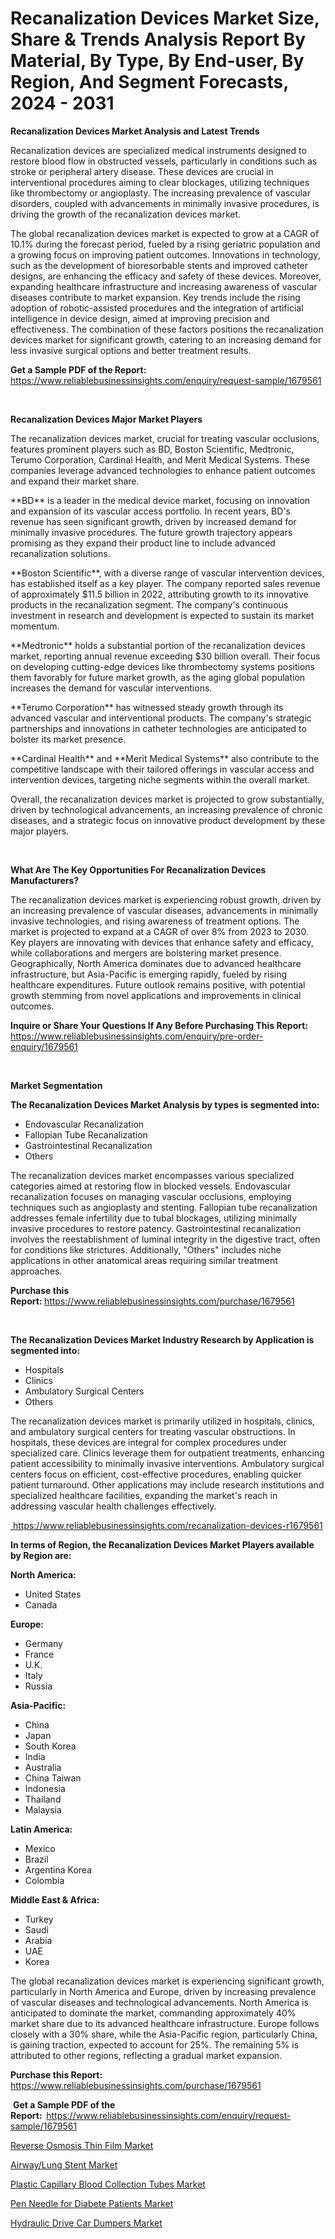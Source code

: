 <p><h1>Recanalization Devices Market Size, Share & Trends Analysis Report By Material, By Type, By End-user, By Region, And Segment Forecasts, 2024 - 2031</h1></p><p><strong>Recanalization Devices Market Analysis and Latest Trends</strong></p>
<p><p>Recanalization devices are specialized medical instruments designed to restore blood flow in obstructed vessels, particularly in conditions such as stroke or peripheral artery disease. These devices are crucial in interventional procedures aiming to clear blockages, utilizing techniques like thrombectomy or angioplasty. The increasing prevalence of vascular disorders, coupled with advancements in minimally invasive procedures, is driving the growth of the recanalization devices market.</p><p>The global recanalization devices market is expected to grow at a CAGR of 10.1% during the forecast period, fueled by a rising geriatric population and a growing focus on improving patient outcomes. Innovations in technology, such as the development of bioresorbable stents and improved catheter designs, are enhancing the efficacy and safety of these devices. Moreover, expanding healthcare infrastructure and increasing awareness of vascular diseases contribute to market expansion. Key trends include the rising adoption of robotic-assisted procedures and the integration of artificial intelligence in device design, aimed at improving precision and effectiveness. The combination of these factors positions the recanalization devices market for significant growth, catering to an increasing demand for less invasive surgical options and better treatment results.</p></p>
<p><strong>Get a Sample PDF of the Report:&nbsp;</strong> <a href="https://www.reliablebusinessinsights.com/enquiry/request-sample/1679561?utm_campaign=1109&utm_medium=2&utm_source=Github&utm_content=ia&utm_term=14102024&utm_id=recanalization-devices">https://www.reliablebusinessinsights.com/enquiry/request-sample/1679561</a></p>
<p>&nbsp;</p>
<p><strong>Recanalization Devices Major Market Players</strong></p>
<p><p>The recanalization devices market, crucial for treating vascular occlusions, features prominent players such as BD, Boston Scientific, Medtronic, Terumo Corporation, Cardinal Health, and Merit Medical Systems. These companies leverage advanced technologies to enhance patient outcomes and expand their market share.</p><p>**BD** is a leader in the medical device market, focusing on innovation and expansion of its vascular access portfolio. In recent years, BD's revenue has seen significant growth, driven by increased demand for minimally invasive procedures. The future growth trajectory appears promising as they expand their product line to include advanced recanalization solutions.</p><p>**Boston Scientific**, with a diverse range of vascular intervention devices, has established itself as a key player. The company reported sales revenue of approximately $11.5 billion in 2022, attributing growth to its innovative products in the recanalization segment. The company's continuous investment in research and development is expected to sustain its market momentum.</p><p>**Medtronic** holds a substantial portion of the recanalization devices market, reporting annual revenue exceeding $30 billion overall. Their focus on developing cutting-edge devices like thrombectomy systems positions them favorably for future market growth, as the aging global population increases the demand for vascular interventions.</p><p>**Terumo Corporation** has witnessed steady growth through its advanced vascular and interventional products. The company's strategic partnerships and innovations in catheter technologies are anticipated to bolster its market presence.</p><p>**Cardinal Health** and **Merit Medical Systems** also contribute to the competitive landscape with their tailored offerings in vascular access and intervention devices, targeting niche segments within the overall market.</p><p>Overall, the recanalization devices market is projected to grow substantially, driven by technological advancements, an increasing prevalence of chronic diseases, and a strategic focus on innovative product development by these major players.</p></p>
<p>&nbsp;</p>
<p><strong>What Are The Key Opportunities For Recanalization Devices Manufacturers?</strong></p>
<p><p>The recanalization devices market is experiencing robust growth, driven by an increasing prevalence of vascular diseases, advancements in minimally invasive technologies, and rising awareness of treatment options. The market is projected to expand at a CAGR of over 8% from 2023 to 2030. Key players are innovating with devices that enhance safety and efficacy, while collaborations and mergers are bolstering market presence. Geographically, North America dominates due to advanced healthcare infrastructure, but Asia-Pacific is emerging rapidly, fueled by rising healthcare expenditures. Future outlook remains positive, with potential growth stemming from novel applications and improvements in clinical outcomes.</p></p>
<p><strong>Inquire or Share Your Questions If Any Before Purchasing This Report:</strong> <a href="https://www.reliablebusinessinsights.com/enquiry/pre-order-enquiry/1679561?utm_campaign=1109&utm_medium=2&utm_source=Github&utm_content=ia&utm_term=14102024&utm_id=recanalization-devices">https://www.reliablebusinessinsights.com/enquiry/pre-order-enquiry/1679561</a></p>
<p>&nbsp;</p>
<p><strong>Market Segmentation</strong></p>
<p><strong>The Recanalization Devices Market Analysis by types is segmented into:</strong></p>
<p><ul><li>Endovascular Recanalization</li><li>Fallopian Tube Recanalization</li><li>Gastrointestinal Recanalization</li><li>Others</li></ul></p>
<p><p>The recanalization devices market encompasses various specialized categories aimed at restoring flow in blocked vessels. Endovascular recanalization focuses on managing vascular occlusions, employing techniques such as angioplasty and stenting. Fallopian tube recanalization addresses female infertility due to tubal blockages, utilizing minimally invasive procedures to restore patency. Gastrointestinal recanalization involves the reestablishment of luminal integrity in the digestive tract, often for conditions like strictures. Additionally, "Others" includes niche applications in other anatomical areas requiring similar treatment approaches.</p></p>
<p><strong>Purchase this Report:&nbsp;</strong><a href="https://www.reliablebusinessinsights.com/purchase/1679561?utm_campaign=1109&utm_medium=2&utm_source=Github&utm_content=ia&utm_term=14102024&utm_id=recanalization-devices">https://www.reliablebusinessinsights.com/purchase/1679561</a></p>
<p>&nbsp;</p>
<p><strong>The Recanalization Devices Market Industry Research by Application is segmented into:</strong></p>
<p><ul><li>Hospitals</li><li>Clinics</li><li>Ambulatory Surgical Centers</li><li>Others</li></ul></p>
<p><p>The recanalization devices market is primarily utilized in hospitals, clinics, and ambulatory surgical centers for treating vascular obstructions. In hospitals, these devices are integral for complex procedures under specialized care. Clinics leverage them for outpatient treatments, enhancing patient accessibility to minimally invasive interventions. Ambulatory surgical centers focus on efficient, cost-effective procedures, enabling quicker patient turnaround. Other applications may include research institutions and specialized healthcare facilities, expanding the market's reach in addressing vascular health challenges effectively.</p></p>
<p><a href="https://www.reliablebusinessinsights.com/recanalization-devices-r1679561?utm_campaign=1109&utm_medium=2&utm_source=Github&utm_content=ia&utm_term=14102024&utm_id=recanalization-devices">&nbsp;https://www.reliablebusinessinsights.com/recanalization-devices-r1679561</a></p>
<p><strong>In terms of Region, the Recanalization Devices Market Players available by Region are:</strong></p>
<p>
    <p> <strong> North America: </strong>
        <ul>
            <li>United States</li>
            <li>Canada</li>
        </ul>
        </p> 
    <p> <strong> Europe: </strong>
        <ul>
            <li>Germany</li>
            <li>France</li>
            <li>U.K.</li>
            <li>Italy</li>
            <li>Russia</li>
        </ul>
        </p> 
    <p> <strong> Asia-Pacific: </strong>
        <ul>
            <li>China</li>
            <li>Japan</li>
            <li>South Korea</li>
            <li>India</li>
            <li>Australia</li>
            <li>China Taiwan</li>
            <li>Indonesia</li>
            <li>Thailand</li>
            <li>Malaysia</li>
        </ul>
        </p> 
    <p> <strong> Latin America: </strong>
        <ul>
            <li>Mexico</li>
            <li>Brazil</li>
            <li>Argentina Korea</li>
            <li>Colombia</li>
        </ul>
        </p> 
    <p> <strong> Middle East & Africa: </strong>
        <ul>
            <li>Turkey</li>
            <li>Saudi</li>
            <li>Arabia</li>
            <li>UAE</li>
            <li>Korea</li>
        </ul>
    </p>
    </p>
<p><p>The global recanalization devices market is experiencing significant growth, particularly in North America and Europe, driven by increasing prevalence of vascular diseases and technological advancements. North America is anticipated to dominate the market, commanding approximately 40% market share due to its advanced healthcare infrastructure. Europe follows closely with a 30% share, while the Asia-Pacific region, particularly China, is gaining traction, expected to account for 25%. The remaining 5% is attributed to other regions, reflecting a gradual market expansion.</p></p>
<p><strong>Purchase this Report: </strong><a href="https://www.reliablebusinessinsights.com/purchase/1679561?utm_campaign=1109&utm_medium=2&utm_source=Github&utm_content=ia&utm_term=14102024&utm_id=recanalization-devices">https://www.reliablebusinessinsights.com/purchase/1679561</a></p>
<p>&nbsp;<strong>Get a Sample PDF of the Report:&nbsp;&nbsp;</strong><a href="https://www.reliablebusinessinsights.com/enquiry/request-sample/1679561?utm_campaign=1109&utm_medium=2&utm_source=Github&utm_content=ia&utm_term=14102024&utm_id=recanalization-devices">https://www.reliablebusinessinsights.com/enquiry/request-sample/1679561</a></p>
<p><strong></strong></p>
<p><p><a href="https://www.linkedin.com/pulse/evolution-reverse-osmosis-thin-film-market-key-shifts-from-2024-90zwe?utm_campaign=1109&utm_medium=2&utm_source=Github&utm_content=ia&utm_term=14102024&utm_id=recanalization-devices">Reverse Osmosis Thin Film Market</a></p><p><a href="https://www.linkedin.com/pulse/airwaylung-stent-market-refracting-trends-consumer-behaviors-44r7e?utm_campaign=1109&utm_medium=2&utm_source=Github&utm_content=ia&utm_term=14102024&utm_id=recanalization-devices">Airway/Lung Stent Market</a></p><p><a href="https://github.com/DRIVERKAPAUL/Market-Research-Report-List-1/blob/main/plastic-capillary-blood-collection-tubes-market.md?utm_campaign=1109&utm_medium=2&utm_source=Github&utm_content=ia&utm_term=14102024&utm_id=recanalization-devices">Plastic Capillary Blood Collection Tubes Market</a></p><p><a href="https://github.com/JudyWalsh475/Market-Research-Report-List-1/blob/main/pen-needle-for-diabete-patients-market.md?utm_campaign=1109&utm_medium=2&utm_source=Github&utm_content=ia&utm_term=14102024&utm_id=recanalization-devices">Pen Needle for Diabete Patients Market</a></p><p><a href="https://www.linkedin.com/pulse/global-hydraulic-drive-car-dumpers-market-size-trends-analysis-5izye?utm_campaign=1109&utm_medium=2&utm_source=Github&utm_content=ia&utm_term=14102024&utm_id=recanalization-devices">Hydraulic Drive Car Dumpers Market</a></p></p>
